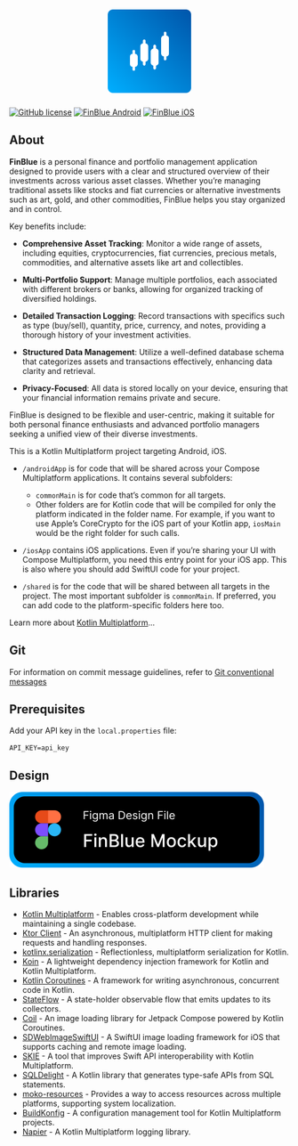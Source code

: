 <h1 align="center">
    <a href="https://github.com/KarelHudera/FinBlue">
        <img src="/docs/media/AppIcon.png" alt="AppIcon" width="150">
    </a>
</h1>

[![GitHub license](https://img.shields.io/badge/license-Apache%20License%202.0-blue.svg?style=plastic)](https://www.apache.org/licenses/LICENSE-2.0)
[![FinBlue Android](https://img.shields.io/github/actions/workflow/status/KarelHudera/FinBlue/FinBlue-Android.yml?branch=main&logo=Android&style=plastic)](https://github.com/KarelHudera/FinBlue/blob/main/.github/workflows/FinBlue-Android.yml)
[![FinBlue iOS](https://img.shields.io/github/actions/workflow/status/KarelHudera/FinBlue/FinBlue-iOS.yml?branch-main&logo=Apple&style=plastic)](https://github.com/KarelHudera/FinBlue/blob/main/.github/workflows/FinBlue-iOS.yml)

## About

**FinBlue** is a personal finance and portfolio management application designed to provide users with a clear and structured overview of their investments across various asset classes. Whether you’re managing traditional assets like stocks and fiat currencies or alternative investments such as art, gold, and other commodities, FinBlue helps you stay organized and in control.

Key benefits include:

- **Comprehensive Asset Tracking**: Monitor a wide range of assets, including equities, cryptocurrencies, fiat currencies, precious metals, commodities, and alternative assets like art and collectibles.
    
- **Multi-Portfolio Support**: Manage multiple portfolios, each associated with different brokers or banks, allowing for organized tracking of diversified holdings.
    
- **Detailed Transaction Logging**: Record transactions with specifics such as type (buy/sell), quantity, price, currency, and notes, providing a thorough history of your investment activities.
    
- **Structured Data Management**: Utilize a well-defined database schema that categorizes assets and transactions effectively, enhancing data clarity and retrieval.
    
- **Privacy-Focused**: All data is stored locally on your device, ensuring that your financial information remains private and secure.
    

FinBlue is designed to be flexible and user-centric, making it suitable for both personal finance enthusiasts and advanced portfolio managers seeking a unified view of their diverse investments.

This is a Kotlin Multiplatform project targeting Android, iOS.

* `/androidApp` is for code that will be shared across your Compose Multiplatform applications.
  It contains several subfolders:
    - `commonMain` is for code that’s common for all targets.
    - Other folders are for Kotlin code that will be compiled for only the platform indicated in the
      folder name.
      For example, if you want to use Apple’s CoreCrypto for the iOS part of your Kotlin app,
      `iosMain` would be the right folder for such calls.

* `/iosApp` contains iOS applications. Even if you’re sharing your UI with Compose Multiplatform,
  you need this entry point for your iOS app. This is also where you should add SwiftUI code for
  your project.

* `/shared` is for the code that will be shared between all targets in the project.
  The most important subfolder is `commonMain`. If preferred, you can add code to the
  platform-specific folders here too.

Learn more
about [Kotlin Multiplatform](https://www.jetbrains.com/help/kotlin-multiplatform-dev/get-started.html)…

## Git

For information on commit message guidelines, refer
to [Git conventional messages](https://www.conventionalcommits.org/en/v1.0.0/)

## Prerequisites

Add your API key in the `local.properties` file:

```
API_KEY=api_key
```

## Design

[![Figma](/docs/media/BadgeFigma.svg)](https://www.figma.com/design/nKAdZ3InF55K4M7v27El0G/finance-mockup)

## Libraries

* [Kotlin Multiplatform](https://kotlinlang.org/docs/multiplatform.html) - Enables cross-platform development while maintaining a single codebase.
* [Ktor Client](https://ktor.io/docs/welcome.html) - An asynchronous, multiplatform HTTP client for making requests and handling responses.
* [kotlinx.serialization](https://github.com/Kotlin/kotlinx.serialization) - Reflectionless, multiplatform serialization for Kotlin.
* [Koin](https://github.com/InsertKoinIO/koin) - A lightweight dependency injection framework for Kotlin and Kotlin Multiplatform.
* [Kotlin Coroutines](https://developer.android.com/kotlin/coroutines) - A framework for writing asynchronous, concurrent code in Kotlin.
* [StateFlow](https://developer.android.com/kotlin/flow/stateflow-and-sharedflow) - A state-holder observable flow that emits updates to its collectors.
* [Coil](https://coil-kt.github.io/coil/compose/) - An image loading library for Jetpack Compose powered by Kotlin Coroutines.
* [SDWebImageSwiftUI](https://github.com/SDWebImage/SDWebImageSwiftUI) - A SwiftUI image loading framework for iOS that supports caching and remote image loading.
* [SKIE](https://github.com/touchlab/SKIE) - A tool that improves Swift API interoperability with Kotlin Multiplatform.
* [SQLDelight](https://github.com/sqldelight/sqldelight) - A Kotlin library that generates type-safe APIs from SQL statements.
* [moko-resources](https://github.com/icerockdev/moko-resources) - Provides a way to access resources across multiple platforms, supporting system localization.
* [BuildKonfig](https://github.com/yshrsmz/BuildKonfig) - A configuration management tool for Kotlin Multiplatform projects.
* [Napier](https://github.com/AAkira/Napier) - A Kotlin Multiplatform logging library.  